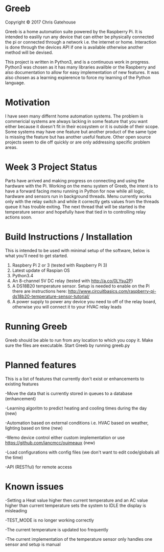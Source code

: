# Greeb

Copyright © 2017 Chris Gatehouse

Greeb is a home automation suite powered by the Raspberry Pi.
It is intended to easlily run any device that can either be physically connected the pi or connected through a network i.e. the internet or home. Interaction is done through the devices API if one is available otherwise another method will be devised.

This project is written in Python3, and is a continuous work in progress. Python3 was chosen as it has many libraries availble or the Raspberry and also documentation to allow for easy implementation of new features. It was also chosen as a learning expierence to force my learning of the Python language. 

# Motivation
I have seen many differnt home automation systems. The problem is commericial systems are always lacking in some feature that you want either because it doesn't fit in their ecosystem or it is outside of their scope. Some systems may have one feature but another product of the same type is missing the feature but has another useful feature. Other open source projects seem to die off quickly or are only addressing specific problem areas.

# Week 3 Project Status
Parts have arrived and making progress on connecting and using the hardware with the Pi. 
Working on the menu system of Greeb, the intent is to have a forward facing menu running in Python for now while all logic, hardware and sensors run in background threads.
Menu currently works only with the relay switch and while it correctly gets values from the threads queue it has trouble exiting.
The next thread that will be started is the temperature sensor and hopefully have that tied in to controlling relay actions soon.

# Build Instructions / Installation
This is intended to be used with minimal setup of the software, below is what you'll need to get started.
1. Raspbery Pi 2 or 3 (tested with Raspberry Pi 3)
2. Latest update of Raspian OS
3. Python3.4
4. An 8-channel 5V DC relay (tested with http://a.co/0LYsu2P)
5. A DS18B20 temperature sensor. Setup is needed to enable on the Pi there are instructions here: http://www.circuitbasics.com/raspberry-pi-ds18b20-temperature-sensor-tutorial/
6. A power supply to power any device you need to off of the relay board, otherwise you will connect it to your HVAC relay leads

# Running Greeb
Greeb should be able to run from any location to which you copy it. Make sure the files are executable. Start Greeb by running greeb.py

# Planned features
This is a list of features that currently don't exist or enhancements to existing features

-Move the data that is currently stored in queues to a database (enhancement)

-Learning algoritm to predict heating and cooling times during the day (new)

-Automation based on external conditions i.e. HVAC based on weather, lighting based on time (new)

-Wemo device control either custom implementation or use https://github.com/iancmcc/ouimeaux (new)

-Load configurations with config files (we don't want to edit code/globals all the time)

-API (RESTful) for remote access

# Known issues
-Setting a Heat value higher then current temperature and an AC value higher than current temperature sets the system to IDLE the display is misleading

-TEST_MODE is no longer working correctly

-The current temperature is updated too frequently

-The current implementation of the temperature sensor only handles one sensor and setup is manual
